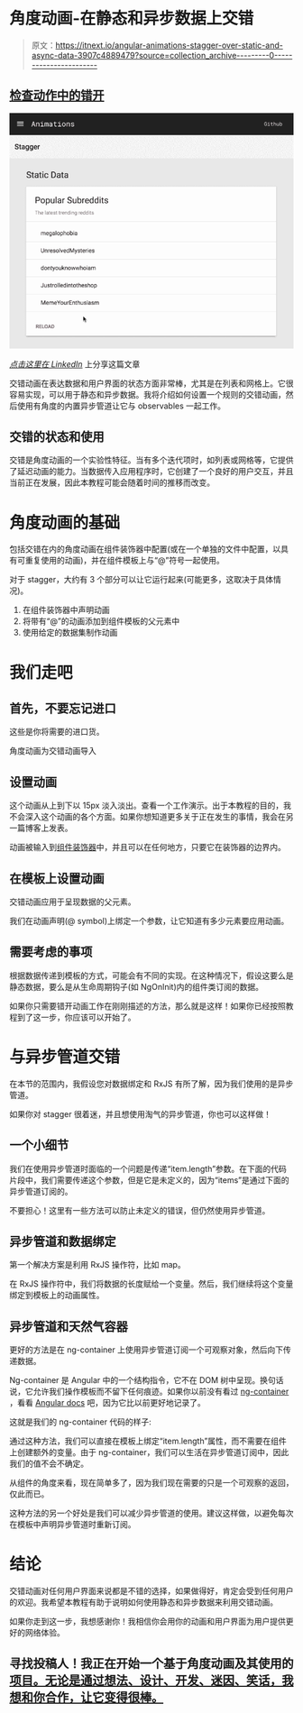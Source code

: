 # 角度动画-在静态和异步数据上交错

> 原文：<https://itnext.io/angular-animations-stagger-over-static-and-async-data-3907c4889479?source=collection_archive---------0----------------------->

## [检查动作中的错开](https://philgetz.github.io/try-angular-animations/#/stagger)

![](img/69fff0a295968732202a8de43733edb1.png)

[*点击这里在 LinkedIn*](https://www.linkedin.com/cws/share?url=https%3A%2F%2Fitnext.io%2Fangular-animations-stagger-over-static-and-async-data-3907c4889479) 上分享这篇文章

交错动画在表达数据和用户界面的状态方面非常棒，尤其是在列表和网格上。它很容易实现，可以用于静态和异步数据。我将介绍如何设置一个规则的交错动画，然后使用有角度的内置异步管道让它与 observables 一起工作。

## 交错的状态和使用

交错是角度动画的一个实验性特征。当有多个迭代项时，如列表或网格等，它提供了延迟动画的能力。当数据传入应用程序时，它创建了一个良好的用户交互，并且当前正在发展，因此本教程可能会随着时间的推移而改变。

# 角度动画的基础

包括交错在内的角度动画在组件装饰器中配置(或在一个单独的文件中配置，以具有可重复使用的动画)，并在组件模板上与“@”符号一起使用。

对于 stagger，大约有 3 个部分可以让它运行起来(可能更多，这取决于具体情况)。

1.  在组件装饰器中声明动画
2.  将带有“@”的动画添加到组件模板的父元素中
3.  使用给定的数据集制作动画

# 我们走吧

## 首先，不要忘记进口

这些是你将需要的进口货。

角度动画为交错动画导入

## 设置动画

这个动画从上到下以 15px 淡入淡出。查看一个工作演示。出于本教程的目的，我不会深入这个动画的各个方面。如果你想知道更多关于正在发生的事情，我会在另一篇博客上发表。

动画被输入到[组件装饰器](https://angular.io/api/core/Component)中，并且可以在任何地方，只要它在装饰器的边界内。

## 在模板上设置动画

交错动画应用于呈现数据的父元素。

我们在动画声明(@ symbol)上绑定一个参数，让它知道有多少元素要应用动画。

## 需要考虑的事项

根据数据传递到模板的方式，可能会有不同的实现。在这种情况下，假设这要么是静态数据，要么是从生命周期钩子(如 NgOnInit)内的组件类订阅的数据。

如果你只需要错开动画工作在刚刚描述的方法，那么就是这样！如果你已经按照教程到了这一步，你应该可以开始了。

# 与异步管道交错

在本节的范围内，我假设您对数据绑定和 RxJS 有所了解，因为我们使用的是异步管道。

如果你对 stagger 很着迷，并且想使用淘气的异步管道，你也可以这样做！

## 一个小细节

我们在使用异步管道时面临的一个问题是传递“item.length”参数。在下面的代码片段中，我们需要传递这个参数，但是它是未定义的，因为“items”是通过下面的异步管道订阅的。

不要担心！这里有一些方法可以防止未定义的错误，但仍然使用异步管道。

## 异步管道和数据绑定

第一个解决方案是利用 RxJS 操作符，比如 map。

在 RxJS 操作符中，我们将数据的长度赋给一个变量。然后，我们继续将这个变量绑定到模板上的动画属性。

## 异步管道和天然气容器

更好的方法是在 ng-container 上使用异步管道订阅一个可观察对象，然后向下传递数据。

Ng-container 是 Angular 中的一个结构指令，它不在 DOM 树中呈现。换句话说，它允许我们操作模板而不留下任何痕迹。如果你以前没有看过 [ng-container](https://angular.io/guide/structural-directives#ngcontainer) ，看看 [Angular docs](https://angular.io/guide/structural-directives#ngcontainer) 吧，因为它比以前更好地记录了。

这就是我们的 ng-container 代码的样子:

通过这种方法，我们可以直接在模板上绑定“item.length”属性，而不需要在组件上创建额外的变量。由于 ng-container，我们可以生活在异步管道订阅中，因此我们的值不会不确定。

从组件的角度来看，现在简单多了，因为我们现在需要的只是一个可观察的返回，仅此而已。

这种方法的另一个好处是我们可以减少异步管道的使用。建议这样做，以避免每次在模板中声明异步管道时重新订阅。

# 结论

交错动画对任何用户界面来说都是不错的选择，如果做得好，肯定会受到任何用户的欢迎。我希望本教程有助于说明如何使用静态和异步数据来利用交错动画。

如果你走到这一步，我想感谢你！我相信你会用你的动画和用户界面为用户提供更好的网络体验。

## 寻找投稿人！我正在开始一个基于角度动画及其使用的[项目。无论是通过想法、设计、开发、迷因、笑话，我想和你合作，让它变得很棒。](https://philgetz.github.io/try-angular-animations/#/)